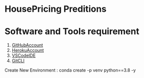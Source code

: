 # HousePricing Preditions

# Software and Tools requirement
1. [GitHubAccount](https://github.com/)
2. [HerokuAccount](https://heroku.com/)
3. [VSCodeIDE](https://code.visualstudio.com/)
4. [GitCLI](https://git-scm.com/book/en/v2/Getting-Started-About-Version-Control)

Create New Environment : 
conda create -p venv python==3.8 -y